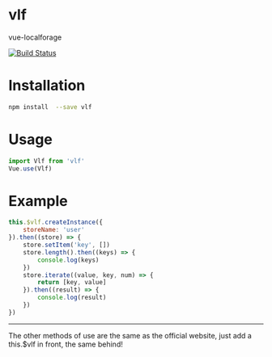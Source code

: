 # vlf
vue-localforage 

[![Build Status](https://travis-ci.com/joel-ns/vlf.svg?branch=master)](https://travis-ci.com/joel-ns/vlf)

# Installation
```bash
npm install  --save vlf
```
# Usage
```javascript
import Vlf from 'vlf'
Vue.use(Vlf)
```
# Example
```javascript
this.$vlf.createInstance({
    storeName: 'user'
}).then((store) => {
    store.setItem('key', [])
    store.length().then((keys) => {
        console.log(keys)
    })
    store.iterate((value, key, num) => {
        return [key, value]
    }).then((result) => {
        console.log(result)
    })
})
```
---
The other methods of use are the same as the official website, just add a this.$vlf in front, the same behind!
